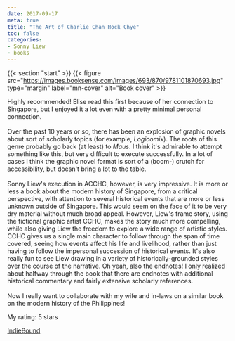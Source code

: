 ```yaml
---
date: 2017-09-17
meta: true
title: "The Art of Charlie Chan Hock Chye"
toc: false
categories:
- Sonny Liew
- books
---
```


{{< section "start" >}}
{{< figure src="https://images.booksense.com/images/693/870/9781101870693.jpg" type="margin" label="mn-cover" alt="Book cover" >}}

Highly recommended! Elise read this first because of her connection to Singapore, but I enjoyed it a lot even with a pretty minimal personal connection.<br /><br />Over the past 10 years or so, there has been an explosion of graphic novels about sort of scholarly topics (for example, _Logicomix_). The roots of this genre probably go back (at least) to _Maus_. I think it's admirable to attempt something like this, but very difficult to execute successfully. In a lot of cases I think the graphic novel format is sort of a (boom-) crutch for accessibility, but doesn't bring a lot to the table.<br /><br />Sonny Liew's execution in ACCHC, however, is very impressive. It is more or less a book about the modern history of Singapore, from a critical perspective, with attention to several historical events that are more or less unknown outside of Singapore. This would seem on the face of it to be very dry material without much broad appeal. However, Liew's frame story, using the fictional graphic artist CCHC, makes the story much more compelling, while also giving Liew the freedom to explore a wide range of artistic styles. CCHC gives us a single main character to follow through the span of time covered, seeing how events affect his life and livelihood, rather than just having to follow the impersonal succession of historical events. It's also really fun to see Liew drawing in a variety of historically-grounded styles over the course of the narrative. Oh yeah, also the endnotes! I only realized about halfway through the book that there are endnotes with additional historical commentary and fairly extensive scholarly references. <br /><br />Now I really want to collaborate with my wife and in-laws on a similar book on the modern history of the Philippines!

My rating: 5 stars  

[IndieBound](https://www.indiebound.org/book/9781101870693)

